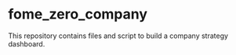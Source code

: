 # fome_zero_company
This repository contains files and script to build a company strategy dashboard.
